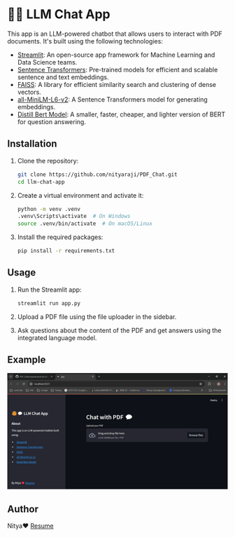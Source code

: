 # 🤗💬 LLM Chat App

This app is an LLM-powered chatbot that allows users to interact with PDF documents. It's built using the following technologies:

- [Streamlit](https://streamlit.io/): An open-source app framework for Machine Learning and Data Science teams.
- [Sentence Transformers](https://www.sbert.net/): Pre-trained models for efficient and scalable sentence and text embeddings.
- [FAISS](https://github.com/facebookresearch/faiss): A library for efficient similarity search and clustering of dense vectors.
- [all-MiniLM-L6-v2](https://huggingface.co/sentence-transformers/all-MiniLM-L6-v2/tree/main): A Sentence Transformers model for generating embeddings.
- [Distill Bert Model](https://huggingface.co/distilbert/distilbert-base-uncased-distilled-squad): A smaller, faster, cheaper, and lighter version of BERT for question answering.

## Installation

1. Clone the repository:
    ```sh
    git clone https://github.com/nityaraji/PDF_Chat.git
    cd llm-chat-app
    ```

2. Create a virtual environment and activate it:
    ```sh
    python -m venv .venv
    .venv\Scripts\activate  # On Windows
    source .venv/bin/activate  # On macOS/Linux
    ```

3. Install the required packages:
    ```sh
    pip install -r requirements.txt
    ```

## Usage

1. Run the Streamlit app:
    ```sh
    streamlit run app.py
    ```

2. Upload a PDF file using the file uploader in the sidebar.

3. Ask questions about the content of the PDF and get answers using the integrated language model.

## Example

![Screenshot](https://raw.githubusercontent.com/nityaraji/PDF_Chat/master/1.png)

## Author

Nitya❤️ [Resume](https://nityaraji.github.io/My_Portfolio/)
